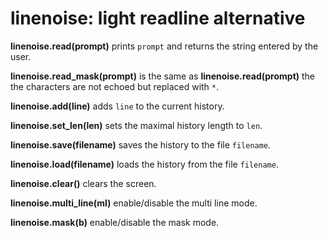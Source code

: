 # linenoise: light readline alternative

**linenoise.read(prompt)** prints `prompt` and returns the string
entered by the user.

**linenoise.read_mask(prompt)** is the same as
**linenoise.read(prompt)** the the characters are not echoed but
replaced with `*`.

**linenoise.add(line)** adds `line` to the current history.

**linenoise.set_len(len)** sets the maximal history length to `len`.

**linenoise.save(filename)** saves the history to the file `filename`.

**linenoise.load(filename)** loads the history from the file `filename`.

**linenoise.clear()** clears the screen.

**linenoise.multi_line(ml)** enable/disable the multi line mode.

**linenoise.mask(b)** enable/disable the mask mode.
